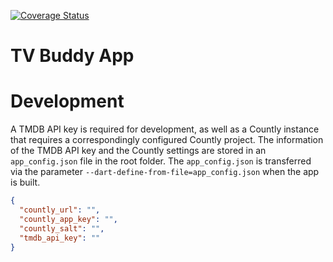 [![Coverage Status](https://coveralls.io/repos/github/NKlage/tvbuddy/badge.svg?branch=dev)](https://coveralls.io/github/NKlage/tvbuddy?branch=dev)
# TV Buddy App


# Development

A TMDB API key is required for development, as well as a Countly instance that requires a correspondingly configured Countly project.
The information of the TMDB API key and the Countly settings are stored in an `app_config.json` file in the root folder.
The `app_config.json` is transferred via the parameter `--dart-define-from-file=app_config.json` when the app is built.

```json
{
  "countly_url": "",
  "countly_app_key": "",
  "countly_salt": "",
  "tmdb_api_key": ""
}
```

